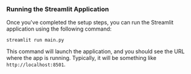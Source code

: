 ### Running the Streamlit Application

Once you've completed the setup steps, you can run the Streamlit application using the following command:

```
streamlit run main.py
```

This command will launch the application, and you should see the URL where the app is running. Typically, it will be something like `http://localhost:8501`.